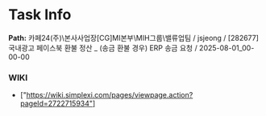 # Task Info

**Path:** 카페24(주)\본사사업장\[CG]MI본부\MIH그룹\밸류업팀 / jsjeong / [282677] 국내광고 페이스북 환불 정산 _ (송금 환불 경우) ERP 송금 요청 / 2025-08-01_00-00-00

### WIKI
- ["https://wiki.simplexi.com/pages/viewpage.action?pageId=2722715934"]

